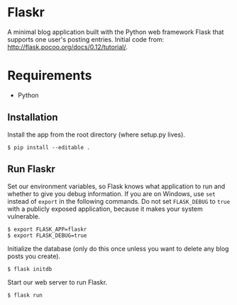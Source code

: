 # Flaskr
A minimal blog application built with the Python web framework Flask that supports one user's posting entries. Initial code from: http://flask.pocoo.org/docs/0.12/tutorial/.

# Requirements
* Python

## Installation
Install the app from the root directory (where setup.py lives).
```
$ pip install --editable .
```

## Run Flaskr
Set our environment variables, so Flask knows what application to run and whether to give you debug information. If you are on Windows, use `set` instead of `export` in the following commands. Do not set `FLASK_DEBUG` to `true` with a publicly exposed application, because it makes your system vulnerable.
```
$ export FLASK_APP=flaskr
$ export FLASK_DEBUG=true
```

Initialize the database (only do this once unless you want to delete any blog posts you create).
```
$ flask initdb
```

Start our web server to run Flaskr.
```
$ flask run
```
